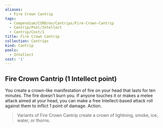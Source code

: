 ```yaml
---
aliases:
  - Fire Crown Cantrip
tags:
  - Compendium/CSRD/en/Cantrips/Fire-Crown-Cantrip
  - Cantrip/Pool/Intellect
  - Cantrip/Cost/1
title: Fire Crown Cantrip
collection: Cantrips
kind: Cantrip
pools:
  - Intellect
cost: '1'
---
```

## Fire Crown Cantrip  (1 Intellect point)  
You create a crown-like manifestation of fire on your head that lasts for ten minutes. The fire doesn’t burn you. If anyone touches it or makes a melee attack aimed at your head, you can make a free Intellect-based attack roll against them to inflict 1 point of damage. Action.  
>Variants of Fire Crown Cantrip create a crown of lightning, smoke, ice, water, or thorns.  
  
